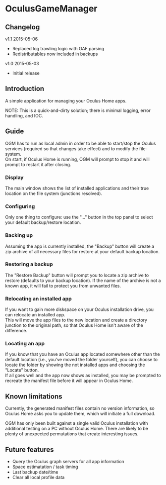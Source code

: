 # OculusGameManager

## Changelog
v1.1 2015-05-06
* Replaced log trawling logic with OAF parsing
* Redistributables now included in backups

v1.0 2015-05-03
* Initial release

## Introduction
A simple application for managing your Oculus Home apps.

NOTE: This is a quick-and-dirty solution; there is minimal logging, error handling, and IOC.

## Guide
OGM has to run as local admin in order to be able to start/stop the Oculus services (required so that changes take effect) and to modify the file-system.  
On start, if Oculus Home is running, OGM will prompt to stop it and will prompt to restart it after closing.

### Display
The main window shows the list of installed applications and their true location on the file system (junctions resolved).

### Configuring
Only one thing to configure: use the "..." button in the top panel to select your default backup/restore location.

### Backing up
Assuming the app is currently installed, the "Backup" button will create a zip archive of all necessary files for restore at your default backup location.

### Restoring a backup
The "Restore Backup" button will prompt you to locate a zip archive to restore (defaults to your backup location). If the name of the archive is not a known app, it will fail to protect you from unwanted files.

### Relocating an installed app
If you want to gain more diskspace on your Oculus installation drive, you can relocate an installed app.  
This will move the app files to the new location and create a directory junction to the original path, so that Oculus Home isn't aware of the difference.

### Locating an app
If you know that you have an Oculus app located somewhere other than the default location (i.e., you've moved the folder yourself), you can choose to locate the folder by showing the not installed apps and choosing the "Locate" button.  
If all goes well and the app now shows as installed, you may be prompted to recreate the manifest file before it will appear in Oculus Home.

## Known limitations
Currently, the generated manifest files contain no version information, so Oculus Home asks you to update them, which will initiate a full download.

OGM has only been built against a single valid Oculus installation with additional testing on a PC without Oculus Home.  There are likely to be plenty of unexpected permutations that create interesting issues.

## Future features
* Query the Oculus graph servers for all app information
* Space estimatation / task timing
* Last backup date/time
* Clear all local profile data
